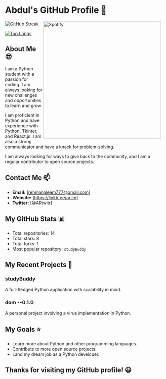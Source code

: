 # Abdul's GitHub Profile :snake:

<div>
    <a href="https://git.io/streak-stats">
        <img src="https://streak-stats.demolab.com?user=git-Abdul&theme=dark&hide_border=true&border_radius=15&date_format=j%20M%5B%20Y%5D" alt="GitHub Streak" />
    </a>
    <a href="https://spotify-github-profile.vercel.app/api/view?uid=7degdtww30he639dah83r7qmr&redirect=true">
        <img src="https://spotify-github-profile.vercel.app/api/view?uid=7degdtww30he639dah83r7qmr&cover_image=true&theme=default" alt="Spotify" align="right" height="380"/>
    </a>
</div>

[![Top Langs](https://github-readme-stats.vercel.app/api/top-langs/?username=git-Abdul&layout=compact&theme=dark&hide_border=true)](https://github.com/git-Abdul)

## About Me 😎

I am a Python student with a passion for coding. I am always looking for new challenges and opportunities to learn and grow.

I am proficient in Python and have experience with Python, Tkinter, and React.js. I am also a strong communicator and have a knack for problem-solving.

I am always looking for ways to give back to the community, and I am a regular contributor to open source projects.

## Contact Me :mailbox:

* **Email:** [rehmanaleem777@gmail.com]
* **Website:** [https://linktr.ee/ar.im]
* **Twitter:** [@ARtwitr]

## My GitHub Stats :bar_chart:

* Total repositories: 14
* Total stars: 8
* Total forks: 1
* Most popular repository: `studyBuddy`

## My Recent Projects :rocket:

### studyBuddy
A full-fledged Python application with scalability in mind.

### dom --0.1.0
A personal project involving a virus implementation in Python.

## My Goals :star:

* Learn more about Python and other programming languages.
* Contribute to more open source projects.
* Land my dream job as a Python developer.

## Thanks for visiting my GitHub profile! :smiley:

<!-- Add any additional embeds or images here -->

